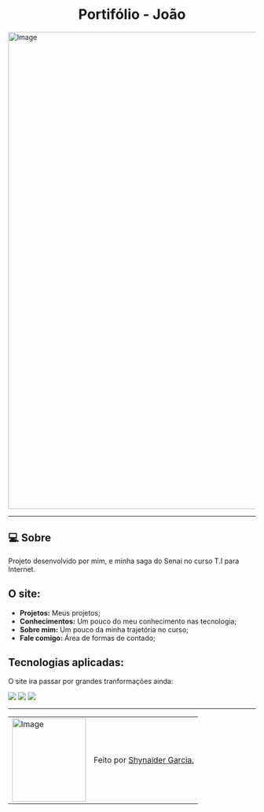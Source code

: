 <h1 align="center"> Portifólio - João</h1>

<img width="1920" height="972" alt="Image" src="https://github.com/user-attachments/assets/61ea021d-073d-46a5-8405-6a09aa5662f5" />

---

## 💻 Sobre

Projeto desenvolvido por mim, e minha saga do Senai no curso T.I para Internet.

## O site:

- **Projetos:** Meus projetos;
- **Conhecimentos:** Um pouco do meu conhecimento nas tecnologia;
- **Sobre mim:** Um pouco da minha trajetória no curso;
- **Fale comigo:** Área de formas de contado;

##  Tecnologias aplicadas:

O site ira passar por grandes tranformações ainda:

<div>
    <img src="https://img.shields.io/badge/HTML5-E34F26?style=for-the-badge&logo=html5&logoColor=white" />
    <img src="https://img.shields.io/badge/CSS3-1572B6?style=for-the-badge&logo=css3&logoColor=white" />
    <img src="https://img.shields.io/badge/JavaScript-F7DF1E?style=for-the-badge&logo=javascript&logoColor=black" />
</div>

---

<table>
  <tr>
    <td>
      <img width="150" height="170" alt="Image" src="https://github.com/user-attachments/assets/5b87bbf6-143e-4c7b-bc28-26c6394cefd0" />
    </td>
    <td>
      Feito por <a href="https://github.com/ShynaiderGarcia">Shynaider Garcia.</a>
    </td>
  </tr>
</table>
